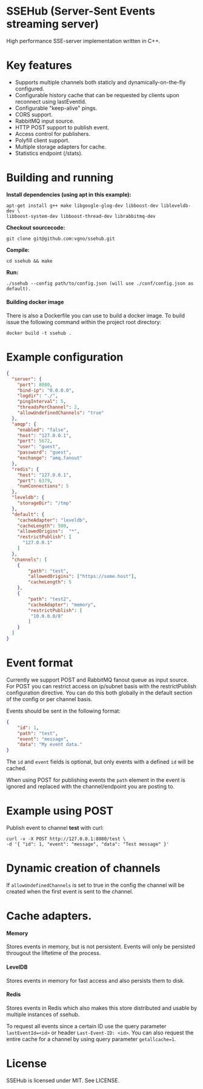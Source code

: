 SSEHub (Server-Sent Events streaming server)
============================================

High performance SSE-server implementation written in C++.

# Key features

  - Supports multiple channels both staticly and dynamically-on-the-fly configured.
  - Configurable history cache that can be requested by clients upon reconnect using lastEventId.
  - Configurable "keep-alive" pings.
  - CORS support.
  - RabbitMQ input source.
  - HTTP POST support to publish event.
  - Access control for publishers.
  - Polyfill client support.
  - Multiple storage adapters for cache.
  - Statistics endpoint (/stats).

# Building and running

**Install dependencies (using apt in this example):**
```
apt-get install g++ make libgoogle-glog-dev libboost-dev libleveldb-dev \
libboost-system-dev libboost-thread-dev librabbitmq-dev
```

**Checkout sourcecode:**
```
git clone git@github.com:vgno/ssehub.git
```

**Compile:**
```
cd ssehub && make
```

**Run:**
```
./ssehub --config path/to/config.json (will use ./conf/config.json as default).
```

#### Building docker image
There is also a Dockerfile you can use to build a docker image.
To build issue the following command within the project root directory:

```
docker build -t ssehub .
```

# Example configuration

```json
{
  "server": {
    "port": 8080,
    "bind-ip": "0.0.0.0",
    "logdir": "./",
    "pingInterval": 5,
    "threadsPerChannel": 2,
    "allowUndefinedChannels": "true"
  },
  "amqp": {
    "enabled": "false",
    "host": "127.0.0.1",
    "port": 5672,
    "user": "guest",
    "password": "guest",
    "exchange": "amq.fanout"
  },
  "redis": {
    "host": "127.0.0.1",
    "port": 6379,
    "numConnections": 5
  },
  "leveldb": {
    "storageDir": "/tmp"
  },
  "default": {
    "cacheAdapter": "leveldb",
    "cacheLength": 500,
    "allowedOrigins":  "*",
    "restrictPublish": [
      "127.0.0.1"
    ]
  },
  "channels": [
    {
        "path": "test",
        "allowedOrigins": ["https://some.host"],
        "cacheLength": 5
    },
    {
        "path": "test2",
        "cacheAdapter": "memory",
        "restrictPublish": [
         "10.0.0.0/8"
        ]
    }
  ]
}
```

# Event format

Currently we support POST and RabbitMQ fanout queue as input source.
For POST you can restrict access on ip/subnet basis with the restrictPublish configuration directive.
You can do this both globally in the default section of the config or per channel basis.

Events should be sent in the following format:

```json
{
    "id": 1,
    "path": "test",
    "event": "message",
    "data": "My event data."
}
```

The `id` and `event` fields is optional, but only events with a defined `id` will be cached.

When using POST for publishing events the `path` element in the event is ignored and replaced with the channel/endpoint you are posting to.

# Example using POST

Publish event to channel **test** with curl:

```
curl -v -X POST http://127.0.0.1:8080/test \
-d '{ "id": 1, "event": "message", "data": "Test message" }'
```

# Dynamic creation of channels
If `allowUndefinedChannels` is set to true in the config the channel will be created when the first event is sent to the channel.

# Cache adapters.

#### Memory
Stores events in memory, but is not persistent.
Events will only be persisted througout the liftetime of the process.

#### LevelDB
Stores events in  memory for fast access and also persists them to disk.

#### Redis
Stores events in Redis which also makes this store distributed and usable by multiple instances of ssehub.

To request all events since a certain ID use the query parameter `lastEventId=<id>` or header `Last-Event-ID: <id>`.
You can also request the entire cache for a channel by using query parameter `getallcache=1`.

# License

SSEHub is licensed under MIT.
See LICENSE.

